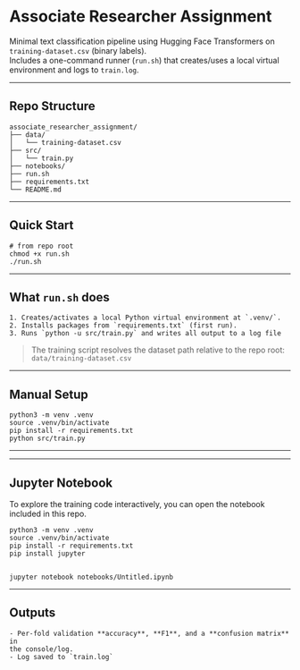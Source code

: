 # Associate Researcher Assignment

Minimal text classification pipeline using Hugging Face Transformers on 
`training-dataset.csv` (binary labels).  
Includes a one-command runner (`run.sh`) that creates/uses a local virtual 
environment and logs to `train.log`.

---

## Repo Structure
```
associate_researcher_assignment/
├── data/
│   └── training-dataset.csv
├── src/
│   └── train.py
├── notebooks/
├── run.sh
├── requirements.txt
└── README.md
```
---

## Quick Start 
```
# from repo root
chmod +x run.sh
./run.sh           
```

---

## What `run.sh` does
```
1. Creates/activates a local Python virtual environment at `.venv/`.
2. Installs packages from `requirements.txt` (first run).
3. Runs `python -u src/train.py` and writes all output to a log file 
```
> The training script resolves the dataset path relative to the repo root:
> `data/training-dataset.csv`

---

## Manual Setup
```
python3 -m venv .venv
source .venv/bin/activate
pip install -r requirements.txt
python src/train.py
```
---
---

## Jupyter Notebook

To explore the training code interactively, you can open the notebook 
included in this repo.

```
python3 -m venv .venv        
source .venv/bin/activate    
pip install -r requirements.txt
pip install jupyter  


jupyter notebook notebooks/Untitled.ipynb

```
---

## Outputs
```
- Per-fold validation **accuracy**, **F1**, and a **confusion matrix** in 
the console/log.
- Log saved to `train.log`
```





